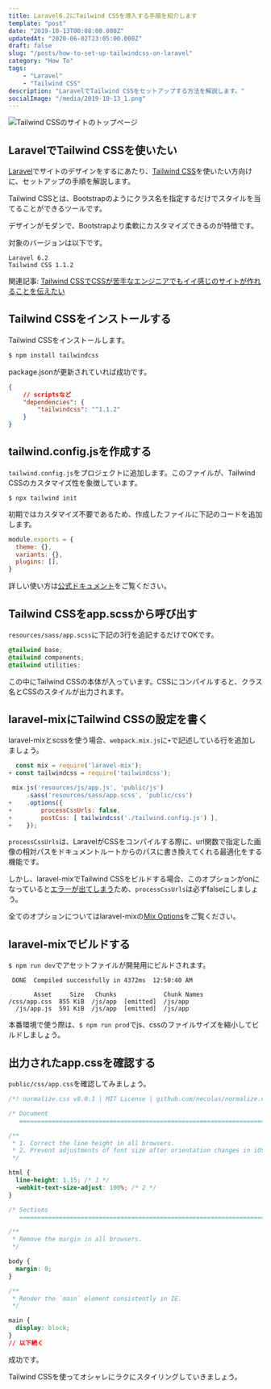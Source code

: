 ```yaml
---
title: Laravel6.2にTailwind CSSを導入する手順を紹介します
template: "post"
date: "2019-10-13T00:08:00.000Z"
updatedAt: "2020-06-02T23:05:00.000Z"
draft: false
slug: "/posts/how-to-set-up-tailwindcss-on-laravel"
category: "How To"
tags:
    - "Laravel"
    - "Tailwind CSS"
description: "LaravelでTailwind CSSをセットアップする方法を解説します。"
socialImage: "/media/2019-10-13_1.png"
---
```


![Tailwind CSSのサイトのトップページ](/media/2019-10-13_1.png)

## LaravelでTailwind CSSを使いたい

[Laravel](https://laravel.com)でサイトのデザインをするにあたり、[Tailwind CSS](https://tailwindcss.com/)を使いたい方向けに、セットアップの手順を解説します。

Tailwind CSSとは、Bootstrapのようにクラス名を指定するだけでスタイルを当てることができるツールです。

デザインがモダンで、Bootstrapより柔軟にカスタマイズできるのが特徴です。

対象のバージョンは以下です。

```text
Laravel 6.2
Tailwind CSS 1.1.2
```

関連記事: [Tailwind CSSでCSSが苦手なエンジニアでもイイ感じのサイトが作れることを伝えたい](https://panda-program.com/posts/recommend-developers-use-tailwind-css)

## Tailwind CSSをインストールする
Tailwind CSSをインストールします。

```sh
$ npm install tailwindcss
```

package.jsonが更新されていれば成功です。

```package.json
{
    // scriptsなど
    "dependencies": {
        "tailwindcss": "^1.1.2"
    }
}
```

## tailwind.config.jsを作成する
`tailwind.config.js`をプロジェクトに追加します。このファイルが、Tailwind CSSのカスタマイズ性を象徴しています。

```shell script
$ npx tailwind init
```

初期ではカスタマイズ不要であるため、作成したファイルに下記のコードを追加します。

```tailwind.config.js
module.exports = {
  theme: {},
  variants: {},
  plugins: [],
}
```

詳しい使い方は[公式ドキュメント](https://tailwindcss.com/docs/configuration/)をご覧ください。

## Tailwind CSSをapp.scssから呼び出す
`resources/sass/app.scss`に下記の3行を追記するだけでOKです。

```app.scss
@tailwind base;
@tailwind components;
@tailwind utilities;
```

この中にTailwind CSSの本体が入っています。CSSにコンパイルすると、クラス名とCSSのスタイルが出力されます。

## laravel-mixにTailwind CSSの設定を書く
laravel-mixとscssを使う場合、`webpack.mix.js`に`+`で記述している行を追加しましょう。

```webpack.mix.js
  const mix = require('laravel-mix');
+ const tailwindcss = require('tailwindcss');

 mix.js('resources/js/app.js', 'public/js')
     .sass('resources/sass/app.scss', 'public/css')
+    .options({
+        processCssUrls: false,
+        postCss: [ tailwindcss('./tailwind.config.js') ],
+    });
```

`processCssUrls`は、LaravelがCSSをコンパイルする際に、url関数で指定した画像の相対パスをドキュメントルートからのパスに書き換えてくれる最適化をする機能です。

しかし、laravel-mixでTailwind CSSをビルドする場合、このオプションがonになっていると[エラーが出てしまう](https://github.com/bholloway/resolve-url-loader/issues/28)ため、`processCssUrls`は必ずfalseにしましょう。

全てのオプションについてはlaravel-mixの[Mix Options](https://github.com/JeffreyWay/laravel-mix/blob/master/docs/options.md)をご覧ください。

## laravel-mixでビルドする
`$ npm run dev`でアセットファイルが開発用にビルドされます。

```shell script
 DONE  Compiled successfully in 4372ms  12:50:40 AM

       Asset     Size   Chunks             Chunk Names
/css/app.css  855 KiB  /js/app  [emitted]  /js/app
  /js/app.js  591 KiB  /js/app  [emitted]  /js/app
```

本番環境で使う際は、`$ npm run prod`でjs、cssのファイルサイズを縮小してビルドしましょう。

## 出力されたapp.cssを確認する
`public/css/app.css`を確認してみましょう。

```public/css/app.css
/*! normalize.css v8.0.1 | MIT License | github.com/necolas/normalize.css */

/* Document
   ========================================================================== */

/**
 * 1. Correct the line height in all browsers.
 * 2. Prevent adjustments of font size after orientation changes in iOS.
 */

html {
  line-height: 1.15; /* 1 */
  -webkit-text-size-adjust: 100%; /* 2 */
}

/* Sections
   ========================================================================== */

/**
 * Remove the margin in all browsers.
 */

body {
  margin: 0;
}

/**
 * Render the `main` element consistently in IE.
 */

main {
  display: block;
}
// 以下続く
```

成功です。

Tailwind CSSを使ってオシャレにラクにスタイリングしていきましょう。
